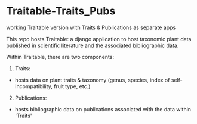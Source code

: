 # Traitable-Traits_Pubs
working Traitable version with Traits &amp; Publications as separate apps

This repo hosts Traitable: a django application to host taxonomic plant data published in scientific literature and the associated bibliographic data.

Within Traitable, there are two components: 
1) Traits:
 - hosts data on plant traits & taxonomy (genus, species, index of self-incompatibility, fruit type, etc.)

2) Publications:
 - hosts bibliographic data on publications associated with the data within 'Traits'

